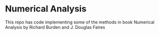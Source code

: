 # Numerical Analysis

This repo has code implementing some of the methods in book Numerical Analysis by Richard Burden and J. Douglas Faires
